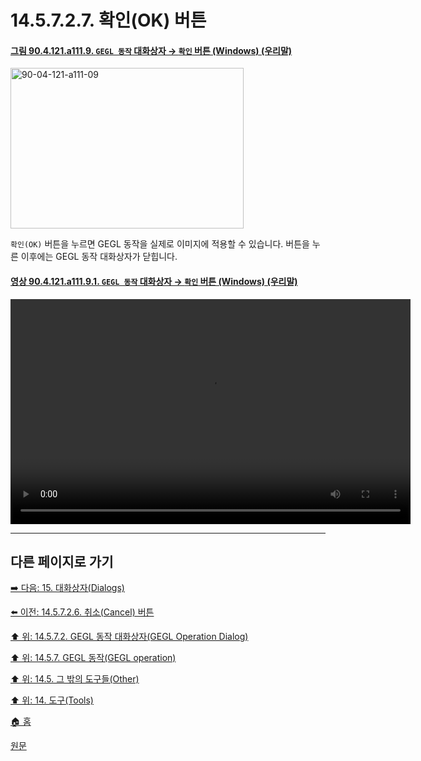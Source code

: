 # 14.5.7.2.7. 확인(OK) 버튼

<a id="90-04-121-a111-09"></a>

#### [그림 90.4.121.a111.9. `GEGL 동작` 대화상자 → `확인` 버튼 (Windows) (우리말)](./90-04-0121-gegl_operation.md#90-04-121-a111-09)
<img width="373" height="257" alt="90-04-121-a111-09" src="https://github.com/wonder13662/gimp/assets/15767104/6aa71067-48ac-4968-9be2-2705ba861d1b" />

`확인(OK)` 버튼을 누르면 GEGL 동작을 실제로 이미지에 적용할 수 있습니다. 버튼을 누른 이후에는 GEGL 동작 대화상자가 닫힙니다. 

<a id="90-04-121-a111-09-01"></a>

#### [영상 90.4.121.a111.9.1. `GEGL 동작` 대화상자 → `확인` 버튼 (Windows) (우리말)](./90-04-0121-gegl_operation.md#90-04-121-a111-09-01)
<video controls="controls" width="640" height="360" src="https://github.com/wonder13662/gimp/assets/15767104/94b67ecd-c80d-4460-9b90-28e01d06c3da"></video>

***

## 다른 페이지로 가기

[➡️ 다음: 15. 대화상자(Dialogs)](./15-00-dialogs.md)

[⬅️ 이전: 14.5.7.2.6. 취소(Cancel) 버튼](./14-05-07-02-06-cancel_button.md)

[⬆️ 위: 14.5.7.2. GEGL 동작 대화상자(GEGL Operation Dialog)](./14-05-07-02-00-gegl_operation_dialog.md)

[⬆️ 위: 14.5.7. GEGL 동작(GEGL operation)](./14-05-07-00-gegl_operation.md)

[⬆️ 위: 14.5. 그 밖의 도구들(Other)](./14-05-00-other.md)

[⬆️ 위: 14. 도구(Tools)](./14-00-tools.md)

[🏠 홈](./00-home.md)

[원문](https://docs.gimp.org/2.10/ko/gimp-tool-gegl.html#idm17260)